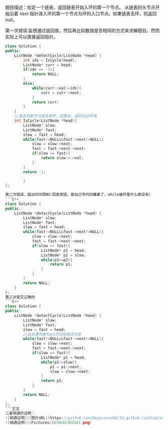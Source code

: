 题目描述：给定一个链表，返回链表开始入环的第一个节点。 从链表的头节点开始沿着 next 指针进入环的第一个节点为环的入口节点。如果链表无环，则返回 null。

第一次错误:妄想通过返回值，然后再比较数值是否相同的方式来求解题目。然而实际上可以直接返回指针。
```C++
class Solution {
public:
    ListNode *detectCycle(ListNode *head) {
        int idx = IsCycle(head);
        ListNode* curr = head;
        if(idx == -1){
            return NULL;
        }
        else{
            while(curr->val!=idx){
                curr = curr->next;
            }
            return curr;
        }
    }
    //首先判断节点是否有环，如果有，返回对应的值
    int IsCycle(ListNode *head){
        ListNode* slow;
        ListNode* fast;
        slow = fast = head;
        while(fast!=NULL&&fast->next!=NULL){
            slow = slow->next;
            fast = fast->next->next;
            if(slow == fast){
                return slow->->val;
            }
        }
        return -1;

        }
};

第二次错误，超出时间限制(回查原因，是自己写代码睡着了，while循环里什么都没有）
```C++
class Solution {
public:
    ListNode *detectCycle(ListNode *head) {
        ListNode* slow;
        ListNode* fast;
        slow = fast = head;
        while(fast!=NULL&&fast->next!=NULL){
            slow = slow->next;
            fast = fast->next->next;
            if(slow == fast){
                ListNode* p1 = head;
                ListNode* p2 = slow;
                while(p1==p2){
                    return p1;
                }
            }
        }
        return NULL;
    }
};
第三次提交正确的
```C++
class Solution {
public:
    ListNode *detectCycle(ListNode *head) {
        ListNode* slow;
        ListNode* fast;
        slow = fast = head;
        //此处要判断fast的后继是否为空
        while(fast!=NULL&&fast->next!=NULL){
            slow = slow->next;
            fast = fast->next->next;
            if(slow == fast){
                ListNode* p1 = head;
                while(p1!=slow){
                    p1 = p1->next;
                    slow = slow->next;
                }
                return p1;
            }
        }
        return NULL;
    }
};
```正文
二者相遇的证明：
![相遇证明]([图片URL](https://github.com/Bayesianddd/3d.github.io/blob/main/_posts/Leetcode/Pictures/1678882362341.png?raw=true))
![相遇证明](/Pictures/1678882362341.png)
